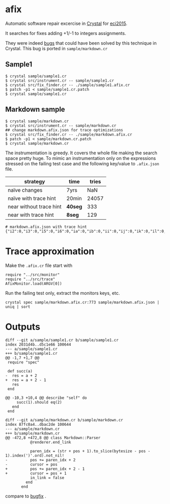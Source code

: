 # afix

Automatic software repair excercise in [Crystal](http://crystal-lang.org) for [eci2015](www.dc.uba.ar/events/eci/2015/cursos/monperrus).

It searches for fixes adding +1/-1 to integers assignments.

They were indeed [bugs](https://github.com/manastech/crystal/commit/ed6d3d1be8ff71fd428b65d040475a1d1b7f1d0e) that could have been solved by this technique in Crystal. This bug is ported in `sample/markdown.cr`

## Sample1

```
$ crystal sample/sample1.cr
$ crystal src/instrument.cr -- sample/sample1.cr
$ crystal src/fix_finder.cr -- ./sample/sample1.afix.cr
$ patch -p1 < sample/sample1.cr.patch
$ crystal sample/sample1.cr
```

## Markdown sample

```
$ crystal sample/markdown.cr
$ crystal src/instrument.cr -- sample/markdown.cr
## change markdown.afix.json for trace optimizations
$ crystal src/fix_finder.cr -- ./sample/markdown.afix.cr
$ patch -p1 < sample/markdown.cr.patch
$ crystal sample/markdown.cr
```

The instrumentation is greedy. It covers the whole file making the search space pretty huge. To mimic an instrumentation only on the expressions stressed on the failing test case and the following key/value to `.afix.json` file.


| strategy | time | tries |
| --- | --- | --- |
| naïve changes | 7yrs | NaN |
| naïve with trace hint | 20min | 24057 |
| near without trace hint | **40seg** | 333 |
| near with trace hint | **8seg** | 129 |

```
# markdown.afix.json with trace hint
{"i2":0,"i3":0,"i5":0,"i6":0,"ia":0,"ib":0,"ii":0,"ij":0,"ik":0,"il":0,"im":0,"i11":0,"i14":0,"i15":0,"i1d":0,"i1e":0,"i1j":0}
```

# Trace approximation

Make the `.afix.cr` file start with

```
require "../src/monitor"
require "../src/trace"
AfixMonitor.load(ARGV[0])
```

Run the failing test only, extract the monitors keys, etc.

```
crystal spec sample/markdown.afix.cr:773 sample/markdown.afix.json | uniq | sort
```

# Outputs

```
diff --git a/sample/sample1.cr b/sample/sample1.cr
index 2031d4b..d5c1e66 100644
--- a/sample/sample1.cr
+++ b/sample/sample1.cr
@@ -1,7 +1,7 @@
 require "spec"

 def succ(a)
-  res = a + 2
+  res = a + 2 - 1
   res
 end

@@ -10,3 +10,4 @@ describe "self" do
     succ(1).should eq(2)
   end
 end
```

```
diff --git a/sample/markdown.cr b/sample/markdown.cr
index 87fc0a4..dbac2de 100644
--- a/sample/markdown.cr
+++ b/sample/markdown.cr
@@ -472,8 +472,8 @@ class Markdown::Parser
           @renderer.end_link

           paren_idx = (str + pos + 1).to_slice(bytesize - pos - 1).index(')'.ord).not_nil!
-          pos += paren_idx + 2
-          cursor = pos
+          pos += paren_idx + 2 - 1
+          cursor = pos + 1
           in_link = false
         end
       end
```

compare to [bugfix](https://github.com/manastech/crystal/commit/ed6d3d1be8ff71fd428b65d040475a1d1b7f1d0e) .

